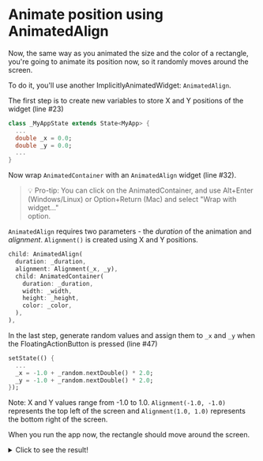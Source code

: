 # Animate position using AnimatedAlign

Now, the same way as you animated the size and the color of a rectangle, you're 
going to animate its position now, so it randomly moves around the screen. 

To do it, you'll use another ImplicitlyAnimatedWidget: `AnimatedAlign`.

The first step is to create new variables to store X and Y positions of the 
widget (line #23)

```dart
class _MyAppState extends State<MyApp> {
  ...
  double _x = 0.0;
  double _y = 0.0;
  ...
}
```

Now wrap `AnimatedContainer` with an `AnimatedAlign` widget (line #32).

> 💡 Pro-tip: You can click on the AnimatedContainer, and use Alt+Enter 
> (Windows/Linux) or Option+Return (Mac) and select "Wrap with widget..."  
> option.  

`AnimatedAlign` requires two parameters - the _duration_ of the animation and 
_alignment_. `Alignment()` is created using X and Y positions.  

```dart
child: AnimatedAlign(
  duration: _duration,
  alignment: Alignment(_x, _y),
  child: AnimatedContainer(
    duration: _duration,
    width: _width,
    height: _height,
    color: _color,
  ),
),
```

In the last step, generate random values and assign them to `_x` and `_y` 
when the FloatingActionButton is pressed (line #47)

```dart
setState(() {
  ...
  _x = -1.0 + _random.nextDouble() * 2.0;
  _y = -1.0 + _random.nextDouble() * 2.0;
});
```

Note: X and Y values range from -1.0 to 1.0. `Alignment(-1.0, -1.0)` 
represents the top left of the screen and `Alignment(1.0, 1.0)` represents 
the bottom right of the screen.

When you run the app now, the rectangle should move around the screen. 

<details>
  <summary>Click to see the result!</summary>

![Using AnimatedAlign](https://github.com/pszklarska/flutter_animations_workshop/raw/main/assets/screen03.gif?raw=true)
</details>
